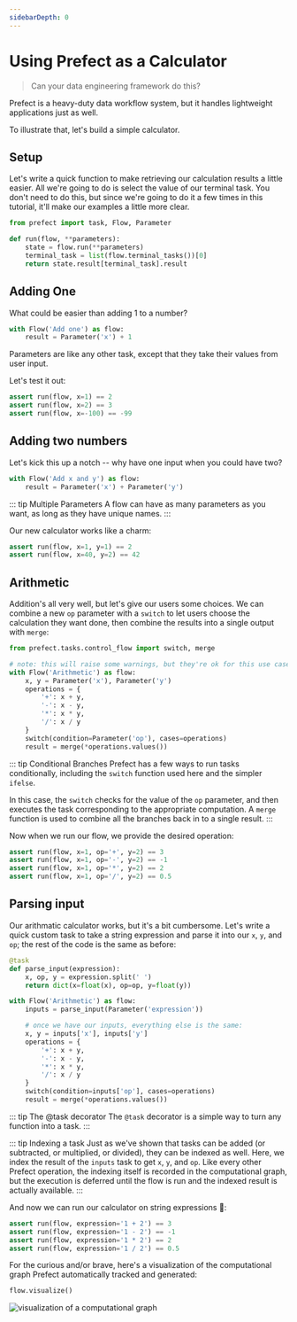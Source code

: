 ```yaml
---
sidebarDepth: 0
---
```


# Using Prefect as a Calculator

> Can your data engineering framework do this?

Prefect is a heavy-duty data workflow system, but it handles lightweight applications just as well.

To illustrate that, let's build a simple calculator.

## Setup

Let's write a quick function to make retrieving our calculation results a little easier. All we're going to do is select the value of our terminal task. You don't need to do this, but since we're going to do it a few times in this tutorial, it'll make our examples a little more clear.

```python
from prefect import task, Flow, Parameter

def run(flow, **parameters):
    state = flow.run(**parameters)
    terminal_task = list(flow.terminal_tasks())[0]
    return state.result[terminal_task].result
```

## Adding One

What could be easier than adding 1 to a number?

```python
with Flow('Add one') as flow:
    result = Parameter('x') + 1
```

Parameters are like any other task, except that they take their values from user input.

Let's test it out:

```python
assert run(flow, x=1) == 2
assert run(flow, x=2) == 3
assert run(flow, x=-100) == -99
```

## Adding two numbers

Let's kick this up a notch -- why have one input when you could have two?

```python
with Flow('Add x and y') as flow:
    result = Parameter('x') + Parameter('y')
```

::: tip Multiple Parameters
A flow can have as many parameters as you want, as long as they have unique names.
:::

Our new calculator works like a charm:

```python
assert run(flow, x=1, y=1) == 2
assert run(flow, x=40, y=2) == 42
```

## Arithmetic

Addition's all very well, but let's give our users some choices. We can combine a new `op` parameter with a `switch` to let users choose the calculation they want done, then combine the results into a single output with `merge`:

```python
from prefect.tasks.control_flow import switch, merge

# note: this will raise some warnings, but they're ok for this use case!
with Flow('Arithmetic') as flow:
    x, y = Parameter('x'), Parameter('y')
    operations = {
        '+': x + y,
        '-': x - y,
        '*': x * y,
        '/': x / y
    }
    switch(condition=Parameter('op'), cases=operations)
    result = merge(*operations.values())
```

::: tip Conditional Branches
Prefect has a few ways to run tasks conditionally, including the `switch` function used here and the simpler `ifelse`.

In this case, the `switch` checks for the value of the `op` parameter, and then executes the task corresponding to the appropriate computation. A `merge` function is used to combine all the branches back in to a single result.
:::

Now when we run our flow, we provide the desired operation:

```python
assert run(flow, x=1, op='+', y=2) == 3
assert run(flow, x=1, op='-', y=2) == -1
assert run(flow, x=1, op='*', y=2) == 2
assert run(flow, x=1, op='/', y=2) == 0.5
```

## Parsing input

Our arithmatic calculator works, but it's a bit cumbersome. Let's write a quick custom task to take a string expression and parse it into our `x`, `y`, and `op`; the rest of the code is the same as before:

```python
@task
def parse_input(expression):
    x, op, y = expression.split(' ')
    return dict(x=float(x), op=op, y=float(y))

with Flow('Arithmetic') as flow:
    inputs = parse_input(Parameter('expression'))

    # once we have our inputs, everything else is the same:
    x, y = inputs['x'], inputs['y']
    operations = {
        '+': x + y,
        '-': x - y,
        '*': x * y,
        '/': x / y
    }
    switch(condition=inputs['op'], cases=operations)
    result = merge(*operations.values())
```

::: tip The @task decorator
The `@task` decorator is a simple way to turn any function into a task.
:::

::: tip Indexing a task
Just as we've shown that tasks can be added (or subtracted, or multiplied, or divided), they can be indexed as well. Here, we index the result of the `inputs` task to get `x`, `y`, and `op`. Like every other Prefect operation, the indexing itself is recorded in the computational graph, but the execution is deferred until the flow is run and the indexed result is actually available.
:::

And now we can run our calculator on string expressions :tada::

```python
assert run(flow, expression='1 + 2') == 3
assert run(flow, expression='1 - 2') == -1
assert run(flow, expression='1 * 2') == 2
assert run(flow, expression='1 / 2') == 0.5
```

For the curious and/or brave, here's a visualization of the computational graph Prefect automatically tracked and generated:

```python
flow.visualize()
```

![visualization of a computational graph](/calculator.png)

